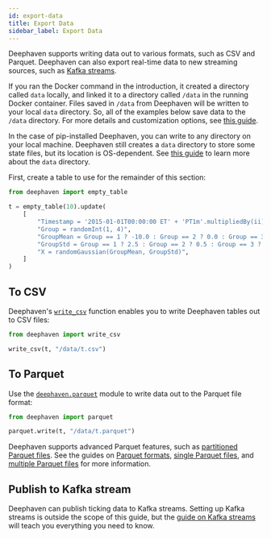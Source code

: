 ```yaml
---
id: export-data
title: Export Data
sidebar_label: Export Data
---
```


Deephaven supports writing data out to various formats, such as CSV and Parquet. Deephaven can also export real-time data to new streaming sources, such as [Kafka streams](https://deephaven.io/core/docs/how-to-guides/data-import-export/kafka-stream/#write-to-a-kafka-stream).

If you ran the Docker command in the introduction, it created a directory called `data` locally, and linked it to a directory called `/data` in the running Docker container. Files saved in `/data` from Deephaven will be written to your local `data` directory. So, all of the examples below save data to the `/data` directory. For more details and customization options, see [this guide](https://deephaven.io/core/docs/conceptual/docker-data-volumes/).

In the case of pip-installed Deephaven, you can write to any directory on your local machine. Deephaven still creates a `data` directory to store some state files, but its location is OS-dependent. See [this guide](https://deephaven.io/core/docs/how-to-guides/configuration/native-application/#data-directory) to learn more about the `data` directory.

First, create a table to use for the remainder of this section:

```python test-set=12
from deephaven import empty_table

t = empty_table(10).update(
    [
        "Timestamp = '2015-01-01T00:00:00 ET' + 'PT1m'.multipliedBy(ii)",
        "Group = randomInt(1, 4)",
        "GroupMean = Group == 1 ? -10.0 : Group == 2 ? 0.0 : Group == 3 ? 10.0 : NULL_DOUBLE",
        "GroupStd = Group == 1 ? 2.5 : Group == 2 ? 0.5 : Group == 3 ? 1.0 : NULL_DOUBLE",
        "X = randomGaussian(GroupMean, GroupStd)",
    ]
)
```

## To CSV

Deephaven's [`write_csv`](https://deephaven.io/core/docs/reference/data-import-export/CSV/writeCsv/) function enables you to write Deephaven tables out to CSV files:

```python test-set=12
from deephaven import write_csv

write_csv(t, "/data/t.csv")
```

## To Parquet

Use the [`deephaven.parquet`](https://deephaven.io/core/pydoc/code/deephaven.parquet.html#module-deephaven.parquet) module to write data out to the Parquet file format:

```python test-set=12
from deephaven import parquet

parquet.write(t, "/data/t.parquet")
```

Deephaven supports advanced Parquet features, such as [partitioned Parquet files](https://deephaven.io/core/docs/how-to-guides/data-import-export/parquet-directory/#write-and-read-a-partitioned-parquet-file). See the guides on [Parquet formats](https://deephaven.io/core/docs/conceptual/parquet-formats/), [single Parquet files](https://deephaven.io/core/docs/how-to-guides/data-import-export/parquet-single/), and [multiple Parquet files](https://deephaven.io/core/docs/how-to-guides/data-import-export/parquet-directory/) for more information.

## Publish to Kafka stream

Deephaven can publish ticking data to Kafka streams. Setting up Kafka streams is outside the scope of this guide, but the [guide on Kafka streams](https://deephaven.io/core/docs/how-to-guides/data-import-export/kafka-stream/) will teach you everything you need to know.
